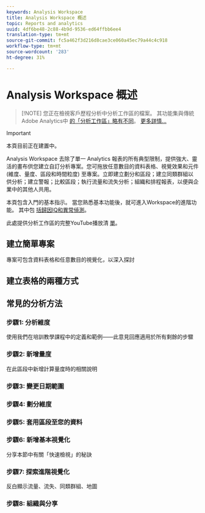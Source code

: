 ```yaml
---
keywords: Analysis Workspace
title: Analysis Workspace 概述
topic: Reports and analytics
uuid: 4df6be48-2c88-4b9d-9536-ed64ffbb6ee4
translation-type: tm+mt
source-git-commit: fc5a462f3d216d8cae3ce060a45ec79a44c4c918
workflow-type: tm+mt
source-wordcount: '283'
ht-degree: 31%

---
```



# Analysis Workspace 概述

>[!NOTE] 您正在檢視客戶歷程分析中分析工作區的檔案。 其功能集與傳統Adobe Analytics中 [的「分析工作區」略有不同](https://docs.adobe.com/content/help/zh-Hant/analytics/analyze/analysis-workspace/home.html)。 [更多詳情...](/help/getting-started/cja-aa.md)

>[!IMPORTANT]
>
>本頁目前正在建置中。

Analysis Workspace 去除了單一 Analytics 報表的所有典型限制，提供強大、靈活的畫布供您建立自訂分析專案。您可拖放任意數目的資料表格、視覺效果和元件 (維度、量度、區段和時間粒度) 至專案。立即建立劃分和區段；建立同類群組以供分析；建立警報；比較區段；執行流量和流失分析；組織和排程報表，以便與企業中的其他人共用。

本頁包含入門的基本指示。 當您熟悉基本功能後，就可進入Workspace的進階功能。 其中包 [括歸因IQ](/help/analysis-workspace/attribution/overview.md)[和異常偵測](/help/analysis-workspace/virtual-analyst/c-anomaly-detection/anomaly-detection.md)。

此處提供分析工作區的完整YouTube播放清 [單](https://www.youtube.com/channel/UC8I6bqCk7gO6YdoMz6W5fvw/playlists?view=50&amp;sort=dd&amp;shelf_id=7)。

## 建立簡單專案

專案可包含資料表格和任意數目的視覺化，以深入探討


## 建立表格的兩種方式

## 常見的分析方法

### 步驟1: 分析維度

使用我們在培訓教學課程中的定義和範例——此意見回應適用於所有剩餘的步驟

### 步驟2: 新增量度

在此區段中新增計算量度時的相關說明

### 步驟3: 變更日期範圍

### 步驟4: 劃分維度

### 步驟5: 套用區段至您的資料

### 步驟6: 新增基本視覺化

分享本節中有關「快速檢視」的秘訣

### 步驟7: 探索進階視覺化

反白顯示流量、流失、同類群組、地圖

### 步驟8: 組織與分享

